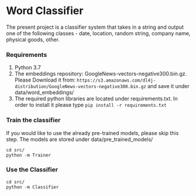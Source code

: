 # Word Classifier

The present project is a classifier system that takes in a string and output one of the following
classes - date, location, random string, company name, physical goods,
other.

### Requirements

1) Python 3.7
2) The embeddings repository: GoogleNews-vectors-negative300.bin.gz. Please Download it from:
 ```https://s3.amazonaws.com/dl4j-distribution/GoogleNews-vectors-negative300.bin.gz```
 and save it under data/word_embeddings/
3) The required python libraries are located under requirements.txt. In order to install it please type
```pip install -r requirements.txt```

### Train the classifier
If you would like to use the already pre-trained models, please skip this step. 
The models are stored under data/pre_trained_models/
```
cd src/
python -m Trainer
```


### Use the Classifier

```
cd src/
python -m Classifier
```


